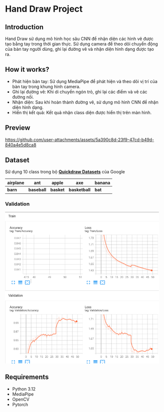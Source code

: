 # Hand Draw Project
## Introduction
Hand Draw sử dụng mô hình học sâu CNN để nhận diện các hình vẽ được tạo bằng tay trong thời gian thực. Sử dụng camera để theo dõi chuyển động của bàn tay người dùng, ghi lại đường vẽ và nhận diện hình dạng được tạo ra.

## How it works?
- Phát hiện bàn tay: Sử dụng MediaPipe để phát hiện và theo dõi vị trí của bàn tay trong khung hình camera.
- Ghi lại đường vẽ: Khi di chuyển ngón trỏ, ghi lại các điểm và vẽ các đường nối.
- Nhận diện: Sau khi hoàn thành đường vẽ, sử dụng mô hình CNN để nhận diện hình dạng.
- Hiển thị kết quả: Kết quả nhận class diện được hiển thị trên màn hình.

## Preview
https://github.com/user-attachments/assets/5a390c8d-23f9-47cd-b49d-840a4e5d8ca8

## Dataset
Sử dụng 10 class trong bộ
[**Quickdraw Datasets**](https://quickdraw.withgoogle.com/data) của Google

|airplane|ant|apple|axe|banana|
|---|---|---|---|---|
|**barn**|**baseball**|**basket**|**basketball**|**bat**|

### Validation
![validation](./plots/tensorboard.png)

## Requirements
- Python 3.12
- MediaPipe
- OpenCV
- Pytorch

